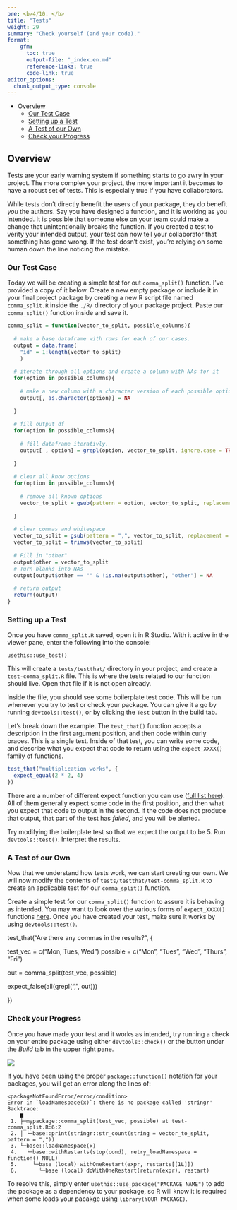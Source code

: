 ```yaml
---
pre: <b>4/10. </b>
title: "Tests"
weight: 29
summary: "Check yourself (and your code)."
format:
    gfm:
      toc: true
      output-file: "_index.en.md"
      reference-links: true
      code-link: true
editor_options: 
  chunk_output_type: console
---
```


- [Overview][]
  - [Our Test Case][]
  - [Setting up a Test][]
  - [A Test of our Own][]
  - [Check your Progress][]

## Overview

Tests are your early warning system if something starts to go awry in
your project. The more complex your project, the more important it
becomes to have a robust set of tests. This is especially true if you
have collaborators.

While tests don’t directly benefit the users of your package, they do
benefit *you* the authors. Say you have designed a function, and it is
working as you intended. It is possible that someone else on your team
could make a change that unintentionally breaks the function. If you
created a test to verity your intended output, your test can now tell
your collaborator that something has gone wrong. If the test dosn’t
exist, you’re relying on some human down the line noticing the mistake.

### Our Test Case

Today we will be creating a simple test for out `comma_split()`
function. I’ve provided a copy of it below. Create a new empty package
or include it in your final project package by creating a new R script
file named `comma_split.R` inside the `./R/` directory of your package
project. Paste our `comma_split()` function inside and save it.

``` r
comma_split = function(vector_to_split, possible_columns){
  
  # make a base dataframe with rows for each of our cases.
  output = data.frame(
    "id" = 1:length(vector_to_split)
    )
  
  # iterate through all options and create a column with NAs for it
  for(option in possible_columns){
    
    # make a new column with a character version of each possible option.
    output[, as.character(option)] = NA
    
  }
  
  # fill output df
  for(option in possible_columns){
    
    # fill dataframe iterativly.
    output[ , option] = grepl(option, vector_to_split, ignore.case = TRUE)
    
  }
  
  # clear all know options
  for(option in possible_columns){
    
    # remove all known options
    vector_to_split = gsub(pattern = option, vector_to_split, replacement = "", ignore.case = TRUE)
    
  }
  
  # clear commas and whitespace
  vector_to_split = gsub(pattern = ",", vector_to_split, replacement = "", ignore.case = TRUE)
  vector_to_split = trimws(vector_to_split)
  
  # Fill in "other"
  output$other = vector_to_split
  # Turn blanks into NAs
  output[output$other == "" & !is.na(output$other), "other"] = NA
  
  # return output
  return(output)
}
```

### Setting up a Test

Once you have `comma_split.R` saved, open it in R Studio. With it active
in the viewer pane, enter the following into the console:

    usethis::use_test()

This will create a `tests/testthat/` directory in your project, and
create a `test-comma_split.R` file. This is where the tests related to
our function should live. Open that file if it is not open already.

Inside the file, you should see some boilerplate test code. This will be
run whenever you try to test or check your package. You can give it a go
by running `devtools::test()`, or by clicking the `Test` button in the
build tab.

Let’s break down the example. The `test_that()` function accepts a
description in the first argument position, and then code within curly
braces. This is a single test. Inside of that test, you can write some
code, and describe what you expect that code to return using the
`expect_XXXX()` family of functions.

``` r
test_that("multiplication works", {
  expect_equal(2 * 2, 4)
})
```

There are a number of different expect function you can use ([full list
here][]). All of them generally expect some code in the first position,
and then what you expect that code to output in the second. If the code
does not produce that output, that part of the test has *failed*, and
you will be alerted.

<div class="question">

Try modifying the boilerplate test so that we expect the output to be 5.
Run `devtools::test()`. Interpret the results.

</div>

### A Test of our Own

Now that we understand how tests work, we can start creating our own. We
will now modify the contents of `tests/testthat/test-comma_split.R` to
create an applicable test for our `comma_split()` function.

<div class="question">

Create a simple test for our `comma_split()` function to assure it is
behaving as intended. You may want to look over the various forms of
`expect_XXXX()` functions [here][full list here]. Once you have created
your test, make sure it works by using `devtools::test()`.

</div>

<div class="answer">

test_that(“Are there any commas in the results?”, {

test_vec = c(“Mon, Tues, Wed”) possible = c(“Mon”, “Tues”, “Wed”,
“Thurs”, “Fri”)

out = comma_split(test_vec, possible)

expect_false(all(grepl(“,”, out)))

})

</div>

### Check your Progress

Once you have made your test and it works as intended, try running a
check on your entire package using either `devtools::check()` or the
button under the *Build* tab in the upper right pane.

![][1]

If you have been using the proper `package::function()` notation for
your packages, you will get an error along the lines of:

    <packageNotFoundError/error/condition>
    Error in `loadNamespace(x)`: there is no package called 'stringr'
    Backtrace:
        ▆
     1. ├─mypackage::comma_split(test_vec, possible) at test-comma_split.R:6:2
     2. │ └─base::print(stringr::str_count(string = vector_to_split, pattern = ","))
     3. └─base::loadNamespace(x)
     4.   └─base::withRestarts(stop(cond), retry_loadNamespace = function() NULL)
     5.     └─base (local) withOneRestart(expr, restarts[[1L]])
     6.       └─base (local) doWithOneRestart(return(expr), restart)

To resolve this, simply enter `usethis::use_package("PACKAGE NAME")` to
add the package as a dependency to your package, so R will know it is
required when some loads your pacakge using `library(YOUR PACKAGE)`.

  [Overview]: #overview
  [Our Test Case]: #our-test-case
  [Setting up a Test]: #setting-up-a-test
  [A Test of our Own]: #a-test-of-our-own
  [Check your Progress]: #check-your-progress
  [full list here]: https://testthat.r-lib.org/reference/
  [1]: img/check.webp
